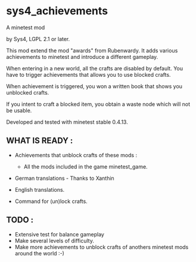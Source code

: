 # sys4_achievements
A minetest mod

by Sys4, LGPL 2.1 or later.

This mod extend the mod "awards" from Rubenwardy.
It adds various achievements to minetest and introduce a different gameplay.

When entering in a new world, all the crafts are disabled by default. You have to trigger achievements that allows you to use blocked crafts.

When achievement is triggered, you won a written book that shows you unblocked crafts.

If you intent to craft a blocked item, you obtain a waste node which will not be usable.

Developed and tested with minetest stable 0.4.13.

WHAT IS READY :
---------------

- Achievements that unblock crafts of these mods :
  - All the mods included in the game minetest_game.
  
- German translations - Thanks to Xanthin
- English translations.
- Command for (un)lock crafts.

TODO :
------

- Extensive test for balance gameplay
- Make several levels of difficulty.
- Make more achievements to unblock crafts of anothers minetest mods around the world :-)
